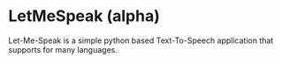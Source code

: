 # LetMeSpeak (alpha)
Let-Me-Speak is a simple python based  Text-To-Speech application that  supports for many languages.
